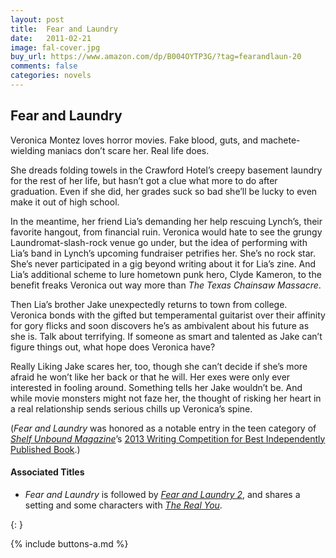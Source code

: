 ```yaml
---
layout: post
title:  Fear and Laundry
date:   2011-02-21
image: fal-cover.jpg
buy_url: https://www.amazon.com/dp/B004OYTP3G/?tag=fearandlaun-20
comments: false
categories: novels
---
```


## Fear and Laundry

Veronica Montez loves horror movies. Fake blood, guts, and machete-wielding maniacs don’t scare her. Real life does.

She dreads folding towels in the Crawford Hotel’s creepy basement laundry for the rest of her life, but hasn’t got a clue what more to do after graduation. Even if she did, her grades suck so bad she’ll be lucky to even make it out of high school.

In the meantime, her friend Lia’s demanding her help rescuing Lynch’s, their favorite hangout, from financial ruin. Veronica would hate to see the grungy Laundromat-slash-rock venue go under, but the idea of performing with Lia’s band in Lynch’s upcoming fundraiser petrifies her. She’s no rock star. She’s never participated in a gig beyond writing about it for Lia’s zine. And Lia’s additional scheme to lure hometown punk hero, Clyde Kameron, to the benefit freaks Veronica out way more than *The Texas Chainsaw Massacre*.

Then Lia’s brother Jake unexpectedly returns to town from college. Veronica bonds with the gifted but temperamental guitarist over their affinity for gory flicks and soon discovers he’s as ambivalent about his future as she is. Talk about terrifying. If someone as smart and talented as Jake can’t figure things out, what hope does Veronica have?

Really Liking Jake scares her, too, though she can’t decide if she’s more afraid he won’t like her back or that he will. Her exes were only ever interested in fooling around. Something tells her Jake wouldn’t be. And while movie monsters might not faze her, the thought of risking her heart in a real relationship sends serious chills up Veronica’s spine.

(*Fear and Laundry* was honored as a notable entry in the teen category of [*Shelf Unbound Magazine*][shelfunbound]’s [2013 Writing Competition for Best Independently Published Book][shelfunboundcomp].)

#### Associated Titles

- *Fear and Laundry* is followed by [*Fear and Laundry 2*][fal2], and shares a setting and some characters with [*The Real You*][tru].

{: }

{% include buttons-a.md %}

[excerpt]:/novels/fear-and-laundry/excerpt/
[buy]:https://www.amazon.com/dp/B004OYTP3G/?tag=fearandlaun-20
[buy2]:https://www.amazon.com/dp/1456575570/?tag=fearandlaun-20
[shelfunbound]:http://www.shelfmediagroup.com/pages/issues.html
[shelfunboundcomp]:https://issuu.com/shelfunbound/docs/shelf_unbound_december-january_2014
[goodreads]:https://www.goodreads.com/book/show/11381492-fear-and-laundry
[fal2]:/novels/fear-and-laundry-2/
[tru]:/novels/the-real-you/
